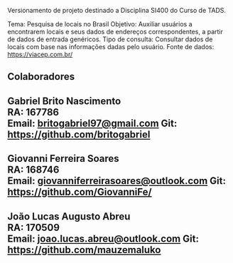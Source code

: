 Versionamento de projeto destinado a Disciplina SI400 do Curso de TADS.

Tema: Pesquisa de locais no Brasil
Objetivo: Auxiliar usuários a encontrarem locais e seus dados de endereços correspondentes, a partir de dados de entrada genéricos.
Tipo de consulta: Consultar dados de locais com base nas informações dadas pelo usuário.
Fonte de dados: https://viacep.com.br/

Colaboradores
----------------------------------------------
Gabriel Brito Nascimento	
RA: 167786	
Email: britogabriel97@gmail.com 
Git: https://github.com/britogabriel
----------------------------------------------
Giovanni Ferreira Soares	
RA: 168746 	
Email: giovanniferreirasoares@outlook.com 
Git: https://github.com/GiovanniFe/
----------------------------------------------
João Lucas Augusto Abreu 	
RA: 170509	
Email: joao.lucas.abreu@outlook.com 
Git: https://github.com/mauzemaluko
----------------------------------------------
